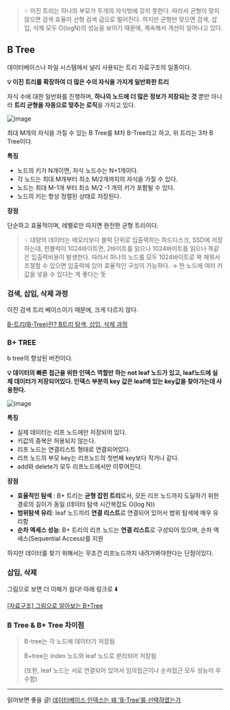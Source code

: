 
> 💡 이진 트리는 하나의 부모가 두개의 자식밖에 갖지 못한다. 따라서 균형이 맞지 않으면 검색 효율이 선형 검색 급으로 떨어진다. 하지만 균형만 맞으면 검색, 삽입, 삭제 모두 O(logN)의 성능을 보이기 때문에, 계속해서 개선이 일어나고 있다.


## B Tree

데이터베이스나 파일 시스템에서 널리 사용되는 트리 자료구조의 일종이다.

**💡 이진 트리를 확장하여 **더 많은 수의 자식**을 가지게 일반화한 트리**


자식 수에 대한 일반화를 진행하며, **하나의 노드에 더 많은 정보가 저장되는 것** 뿐만 아니라 **트리 균형을 자동으로 맞추는 로직**을 가지고 있다.

![image](https://github.com/user-attachments/assets/57f2158f-f28c-42fb-86bb-c2de71518605)

최대 M개의 자식을 가질 수 있는 B Tree를 M차 B-Tree라고 하고, 위 트리는 3차 B Tree이다. 

**특징**

- 노드의 키가 N개이면, 자식 노드수는 N+1개이다.
- 각 노드는 최대 M개부터 최소 M/2개까지의 자식을 가질 수 있다.
- 노드는 최대 M-1개 부터 최소 M/2 -1 개의 키가 포함될 수 있다.
- 노드의 키는 항상 정렬된 상태로 저장된다.

**장점**

단순하고 효율적이며, 레벨로만 따지면 완전한 균형 트리이다.

> 💡 대량의 데이터는 메모리보다 블럭 단위로 입출력하는 하드디스크, SSD에 저장하는데, 한블럭이 1024바이트면, 2바이트를 읽으나 1024바이트를 읽으나 똑같은 입출력비용이 발생한다. 
따라서 하나의 노드를 모두 1024바이트로 꽉 채워서 조절할 수 있으면 입출력에 있어 효율적인 구성이 가능하다. → 한 노드에 여러 키값을 넣을 수 있다는 게 좋다는 뜻


### 검색, 삽입, 삭제 과정

이진 검색 트리 베이스이기 때문에, 크게 다르지 않다.

[B-트리(B-Tree)란? B트리 탐색, 삽입, 삭제 과정](https://velog.io/@chanyoung1998/B트리)

### B+ TREE

b tree의 향상된 버전이다.


**💡 데이터의 빠른 접근을 위한 인덱스 역할만 하는 not leaf 노드가 있고, leaf노드에 실제 데이터가 저장되어있다.
인덱스 부분의 key 값은 leaf에 있는 key값을 찾아가는데 사용한다.**

![image](https://github.com/user-attachments/assets/0ec70607-0da2-4aec-b4eb-a5af5a6fd8de)

**특징**

- 실제 데이터는 리프 노드에만 저장되어 있다.
- 키값의 중복은 허용되지 않는다.
- 리프 노드는 연결리스트 형태로 연결되어있다.
- 리프 노드의 부모 key는 리프노드의 첫번째 key보다 작거나 같다.
- add와 delete가 모두 리프노드에서만 이루어진다.

**장점**

- **효율적인 탐색** : B+ 트리는 **균형 잡힌 트리**로서, 모든 리프 노드까지 도달하기 위한 경로의 길이가 동일.(데이터 탐색 시간복잡도 O(log N))
- **범위탐색 유리**: leaf 노드끼리 **연결 리스트**로 연결되어 있어서 범위 탐색에 매우 유리함
- **순차 액세스 성능**: B+ 트리의 리프 노드는 **연결 리스트**로 구성되어 있으며, 순차 액세스(Sequential Access)를 지원

하지만 데이터를 찾기 위해서는 무조건 리프노드까지 내려가봐야한다는 단점이있다.

### 삽입, 삭제
그림으로 보면 더 이해가 쉽다! 아래 링크로 ⬇️

[[자료구조] 그림으로 알아보는 B+Tree](https://velog.io/@emplam27/자료구조-그림으로-알아보는-B-Plus-Tree)


### B Tree & B+ Tree 차이점
> B-tree는 각 노드에 데이터가 저장됨
> 
> 
> B+tree는 index 노드와 leaf 노드로 분리되어 저장됨
> 
> (또한, leaf 노드는 서로 연결되어 있어서 임의접근이나 순차접근 모두 성능이 우수함)
> 

----
읽어보면 좋을 글!
[데이터베이스 인덱스는 왜 'B-Tree'를 선택하였는가](https://helloinyong.tistory.com/296)
